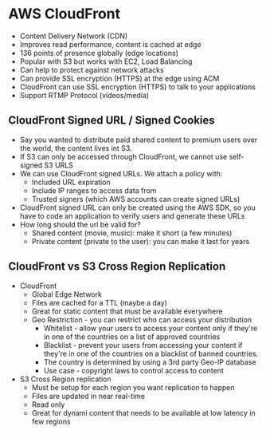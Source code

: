 # AWS CloudFront

- Content Delivery Network (CDN)
- Improves read performance, content is cached at edge
- 136 points of presence globally (edge locations)
- Popular with S3 but works with EC2, Load Balancing
- Can help to protect against network attacks
- Can provide SSL encryption (HTTPS) at the edge using ACM
- CloudFront can use SSL encryption (HTTPS) to talk to your applications
- Support RTMP Protocol (videos/media)

## CloudFront Signed URL / Signed Cookies

- Say you wanted to distribute paid shared content to premium users over the world, the content lives int S3.
- If S3 can only be accessed through CloudFront, we cannot use self-signed S3 URLS
- We can use CloudFront signed URLs. We attach a policy with:
    - Included URL expiration
    - Include IP ranges to access data from
    - Trusted signers (which AWS accounts can create signed URLs)
- CloudFront signed URL can only be created using the AWS SDK, so you have to code an application to verify users and generate these URLs
- How long should the url be valid for?
    - Shared content (movie, music): make it short (a few minutes)
    - Private content (private to the user): you can make it last for years

## CloudFront vs S3 Cross Region Replication

- CloudFront
    - Global Edge Network
    - Files are cached for a TTL (maybe a day)
    - Great for static content that must be available everywhere
    - Geo Restriction - you can restrict who can access your distribution
        - Whitelist - allow your users to access your content only if they're in one of the countries on a list of approved countries
        - Blacklist - prevent your users from accessing your content if they're in one of the countries on a blacklist of banned countries.
        - The country is determined by using a 3rd party Geo-IP database
        - Use case - copyright laws to control access to content
- S3 Cross Region replication
    - Must be setup for each region you want replication to happen
    - Files are updated in near real-time
    - Read only
    - Great for dynami content that needs to be available at low latency in few regions